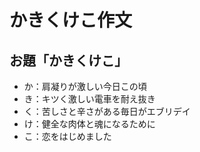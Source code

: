 # かきくけこ作文
## お題「かきくけこ」
* か：肩凝りが激しい今日この頃
* き：キツく激しい電車を耐え抜き
* く：苦しさと辛さがある毎日がエブリデイ
* け：健全な肉体と魂になるために
* こ：恋をはじめました
